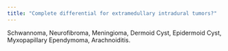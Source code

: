 ```yaml
---
title: "Complete differential for extramedullary intradural tumors?"
---
```

Schwannoma, Neurofibroma, Meningioma, Dermoid Cyst, Epidermoid Cyst, Myxopapillary Ependymoma, Arachnoiditis.

